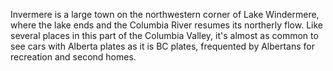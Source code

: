 Invermere is a large town on the northwestern corner of Lake Windermere, where the lake ends and the Columbia River resumes its northerly flow. Like several places in this part of the Columbia Valley, it's almost as common to see cars with Alberta plates as it is BC plates, frequented by Albertans for recreation and second homes. 